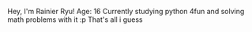 Hey, I'm Rainier Ryu!
Age: 16
Currently studying python 4fun and solving math problems with it :p
That's all i guess
